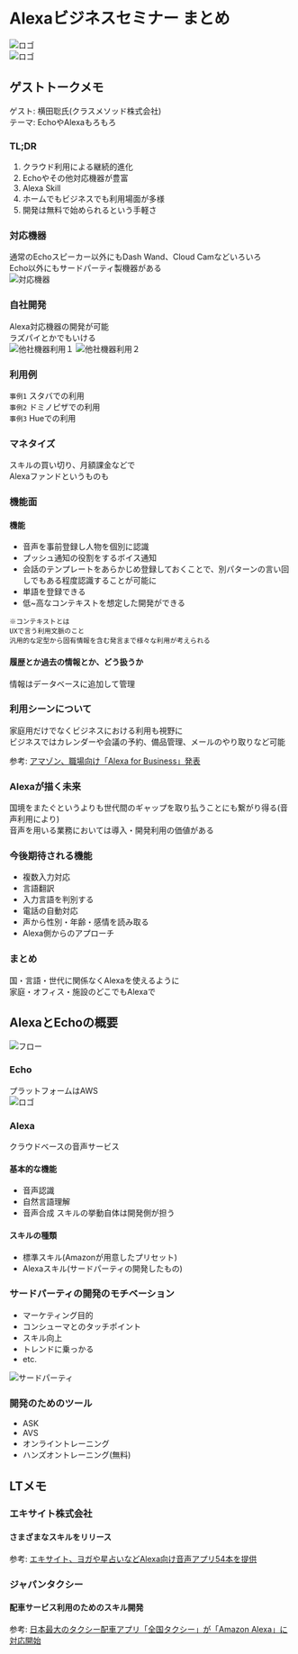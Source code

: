 # Alexaビジネスセミナー まとめ
![ロゴ](image/alexa_logo.png)  
![ロゴ](image/echo_logo.png)
## ゲストトークメモ
ゲスト: 横田聡氏(クラスメソッド株式会社)  
テーマ: EchoやAlexaもろもろ

### TL;DR
1. クラウド利用による継続的進化
1. Echoやその他対応機器が豊富
1. Alexa Skill
1. ホームでもビジネスでも利用場面が多様
1. 開発は無料で始められるという手軽さ

### 対応機器
通常のEchoスピーカー以外にもDash Wand、Cloud Camなどいろいろ  
Echo以外にもサードパーティ製機器がある  
![対応機器](image/echo_v.png)

### 自社開発
Alexa対応機器の開発が可能  
ラズパイとかでもいける  
![他社機器利用１](image/third_p_1.jpg)
![他社機器利用２](image/third_p_2.png)

### 利用例
`事例1` スタバでの利用  
`事例2` ドミノピザでの利用  
`事例3` Hueでの利用

### マネタイズ
スキルの買い切り、月額課金などで  
Alexaファンドというものも

### 機能面
#### 機能
+ 音声を事前登録し人物を個別に認識
+ プッシュ通知の役割をするボイス通知
+ 会話のテンプレートをあらかじめ登録しておくことで、別パターンの言い回しでもある程度認識することが可能に
+ 単語を登録できる
+ 低~高なコンテキストを想定した開発ができる

```
※コンテキストとは
UXで言う利用文脈のこと
汎用的な定型から固有情報を含む発言まで様々な利用が考えられる
```

#### 履歴とか過去の情報とか、どう扱うか
情報はデータベースに追加して管理

### 利用シーンについて
家庭用だけでなくビジネスにおける利用も視野に  
ビジネスではカレンダーや会議の予約、備品管理、メールのやり取りなど可能

参考: [アマゾン、職場向け「Alexa for Business」発表](https://japan.zdnet.com/article/35111239/)

### Alexaが描く未来
国境をまたぐというよりも世代間のギャップを取り払うことにも繋がり得る(音声利用により)  
音声を用いる業務においては導入・開発利用の価値がある

### 今後期待される機能
+ 複数入力対応
+ 言語翻訳
+ 入力言語を判別する
+ 電話の自動対応
+ 声から性別・年齢・感情を読み取る
+ Alexa側からのアプローチ

### まとめ
国・言語・世代に関係なくAlexaを使えるように  
家庭・オフィス・施設のどこでもAlexaで


## AlexaとEchoの概要
![フロー](image/alexa_skill_flow.png)
### Echo
プラットフォームはAWS  
![ロゴ](image/aws_logo.png)

### Alexa
クラウドベースの音声サービス

#### 基本的な機能
+ 音声認識
+ 自然言語理解
+ 音声合成
スキルの挙動自体は開発側が担う

#### スキルの種類
+ 標準スキル(Amazonが用意したプリセット)
+ Alexaスキル(サードパーティの開発したもの)

### サードパーティの開発のモチベーション
+ マーケティング目的
+ コンシューマとのタッチポイント
+ スキル向上
+ トレンドに乗っかる
+ etc.  

![サードパーティ](image/alexa_skill_third_p.jpg)

### 開発のためのツール
+ ASK
+ AVS
+ オンライントレーニング
+ ハンズオントレーニング(無料)

## LTメモ
### エキサイト株式会社
#### さまざまなスキルをリリース
参考: [エキサイト、ヨガや星占いなどAlexa向け音声アプリ54本を提供](https://news.mynavi.jp/article/20171108-a243/)
### ジャパンタクシー
#### 配車サービス利用のためのスキル開発
参考: [日本最大のタクシー配車アプリ「全国タクシー」が「Amazon Alexa」に対応開始](https://japantaxi.co.jp/news/cat-pr/2017/11/08/pr.html)
